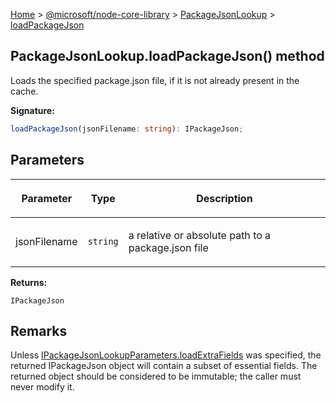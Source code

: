 [Home](./index) &gt; [@microsoft/node-core-library](./node-core-library.md) &gt; [PackageJsonLookup](./node-core-library.packagejsonlookup.md) &gt; [loadPackageJson](./node-core-library.packagejsonlookup.loadpackagejson.md)

## PackageJsonLookup.loadPackageJson() method

Loads the specified package.json file, if it is not already present in the cache.

<b>Signature:</b>

```typescript
loadPackageJson(jsonFilename: string): IPackageJson;
```

## Parameters

|  <p>Parameter</p> | <p>Type</p> | <p>Description</p> |
|  --- | --- | --- |
|  <p>jsonFilename</p> | <p>`string`</p> | <p>a relative or absolute path to a package.json file</p> |

<b>Returns:</b>

`IPackageJson`

## Remarks

Unless [IPackageJsonLookupParameters.loadExtraFields](./node-core-library.ipackagejsonlookupparameters.loadextrafields.md) was specified, the returned IPackageJson object will contain a subset of essential fields. The returned object should be considered to be immutable; the caller must never modify it.

